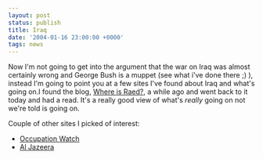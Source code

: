 ```yaml
---
layout: post
status: publish
title: Iraq
date: '2004-01-16 23:00:00 +0000'
tags: news
---
```

Now I'm not going to get into the argument that the war on Iraq was almost certainly wrong and George Bush is a muppet (see what i've done there ;) ), instead I'm going to point you at a few sites I've found about Iraq and what's going on.I found the blog, [Where is Raed?](http://dear_raed.blogspot.com), a while ago and went back to it today and had a read. It's a really good view of what's *really* going on not we're told is going on.

Couple of other sites I picked of interest:

* [Occupation Watch](http://www.occupationwatch.org/)
* [Al Jazeera](http://english.aljazeera.net/HomePage)
